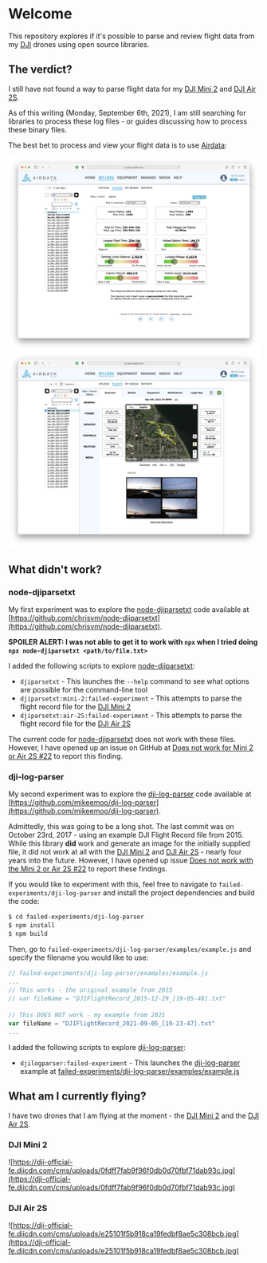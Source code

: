 # Welcome

This repository explores if it's possible to parse and review flight data from my [DJI](https://www.dji.com) drones using open source libraries.

## The verdict?

I still have not found a way to parse flight data for my [DJI Mini 2](https://www.dji.com/mini-2) and [DJI Air 2S](https://www.dji.com/air-2s).

As of this writing (Monday, September 6th, 2021), I am still searching for libraries to process these log files - or guides discussing how to process these binary files.

The best bet to process and view your flight data is to use [Airdata](https://airdata.com):

![airdata/__screenshots__/airdata-01.png](airdata/__screenshots__/airdata-01.png)
![airdata/__screenshots__/airdata-02.png](airdata/__screenshots__/airdata-02.png)

## What didn't work?

### node-djiparsetxt

My first experiment was to explore the [node-djiparsetxt](https://github.com/chrisvm/node-djiparsetxt) code available at [https://github.com/chrisvm/node-djiparsetxt](https://github.com/chrisvm/node-djiparsetxt).

**SPOILER ALERT: I was not able to get it to work with `npx` when I tried doing `npx node-djiparsetxt <path/to/file.txt>`**

I added the following scripts to explore [node-djiparsetxt](https://github.com/chrisvm/node-djiparsetxt):

- `djiparsetxt` - This launches the `--help` command to see what options are possible for the command-line tool
- `djiparsetxt:mini-2:failed-experiment` - This attempts to parse the flight record file for the [DJI Mini 2](https://github.com/TheRobBrennan/dji-flight-record-review/blob/main/dji/mini-2/DJIFlightRecord_2021-09-05_%5B19-23-47%5D.txt)
- `djiparsetxt:air-2S:failed-experiment` - This attempts to parse the flight record file for the [DJI Air 2S](https://github.com/TheRobBrennan/dji-flight-record-review/blob/main/dji/air-2s/DJIFlightRecord_2021-09-05_%5B19-47-57%5D.txt)

The current code for [node-djiparsetxt](https://github.com/chrisvm/node-djiparsetxt) does not work with these files. However, I have opened up an issue on GitHub at [Does not work for Mini 2 or Air 2S #22](https://github.com/chrisvm/node-djiparsetxt/issues/22) to report this finding.

### dji-log-parser

My second experiment was to explore the [dji-log-parser](https://github.com/mikeemoo/dji-log-parser) code available at [https://github.com/mikeemoo/dji-log-parser](https://github.com/mikeemoo/dji-log-parser).

Admittedly, this was going to be a long shot. The last commit was on October 23rd, 2017 - using an example DJI Flight Record file from 2015. While this library **did** work and generate an image for the initially supplied file, it did not work at all with the [DJI Mini 2](https://github.com/TheRobBrennan/dji-flight-record-review/blob/main/dji/mini-2/DJIFlightRecord_2021-09-05_%5B19-23-47%5D.txt) and [DJI Air 2S](https://github.com/TheRobBrennan/dji-flight-record-review/blob/main/dji/air-2s/DJIFlightRecord_2021-09-05_%5B19-47-57%5D.txt) - nearly four years into the future. However, I have opened up issue [Does not work with the Mini 2 or Air 2S #22](https://github.com/mikeemoo/dji-log-parser/issues/22) to report these findings.

If you would like to experiment with this, feel free to navigate to `failed-experiments/dji-log-parser` and install the project dependencies and build the code:

```sh
$ cd failed-experiments/dji-log-parser
$ npm install
$ npm build
```

Then, go to `failed-experiments/dji-log-parser/examples/example.js` and specify the filename you would like to use:

```js
// failed-experiments/dji-log-parser/examples/example.js
...
// This works - the original example from 2015
// var fileName = "DJIFlightRecord_2015-12-29_[19-05-48].txt"

// This DOES NOT work - my example from 2021
var fileName = "DJIFlightRecord_2021-09-05_[19-23-47].txt"
...
```

I added the following scripts to explore [dji-log-parser](https://github.com/mikeemoo/dji-log-parser):

- `djilogparser:failed-experiment` - This launches the [dji-log-parser](https://github.com/mikeemoo/dji-log-parser) example at [failed-experiments/dji-log-parser/examples/example.js](failed-experiments/dji-log-parser/examples/example.js)

## What am I currently flying?

I have two drones that I am flying at the moment - the [DJI Mini 2](https://www.dji.com/mini-2) and the [DJI Air 2S](https://www.dji.com/air-2s).

### DJI Mini 2

![https://dji-official-fe.djicdn.com/cms/uploads/0fdff7fab9f96f0db0d70fbf71dab93c.jpg](https://dji-official-fe.djicdn.com/cms/uploads/0fdff7fab9f96f0db0d70fbf71dab93c.jpg)

### DJI Air 2S

![https://dji-official-fe.djicdn.com/cms/uploads/e25101f5b918ca19fedbf8ae5c308bcb.jpg](https://dji-official-fe.djicdn.com/cms/uploads/e25101f5b918ca19fedbf8ae5c308bcb.jpg)
